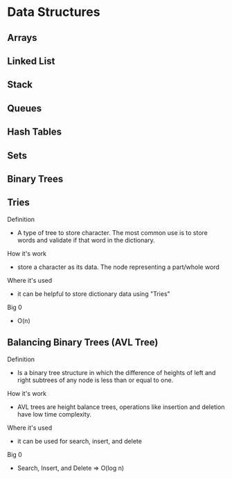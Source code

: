 # Data Structures

## Arrays

## Linked List

## Stack

## Queues

## Hash Tables

## Sets

## Binary Trees

## Tries

Definition

- A type of tree to store character. The most common use is to store words and validate if that word in the dictionary.

How it's work

- store a character as its data. The node representing a part/whole word

Where it's used

- it can be helpful to store dictionary data using "Tries"

Big 0

- O(n)

## Balancing Binary Trees (AVL Tree)

Definition

- Is a binary tree structure in which the difference of heights of left and right subtrees of any node is less than or equal to one.

How it's work

- AVL trees are height balance trees, operations like insertion and deletion have low time complexity.

Where it's used

- it can be used for search, insert, and delete

Big 0

- Search, Insert, and Delete => O(log n)
